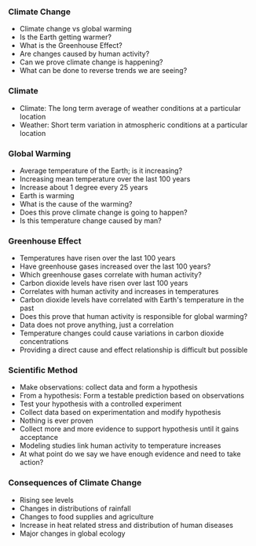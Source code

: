 ### Climate Change
- Climate change vs global warming
- Is the Earth getting warmer?
- What is the Greenhouse Effect?
- Are changes caused by human activity?
- Can we prove climate change is happening?
- What can be done to reverse trends we are seeing?
### Climate
- Climate: The long term average of weather conditions at a particular location
- Weather: Short term variation in atmospheric conditions at a particular location
### Global Warming
- Average temperature of the Earth; is it increasing?
- Increasing mean temperature over the last 100 years
- Increase about 1 degree every 25 years
- Earth is warming
- What is the cause of the warming? 
- Does this prove climate change is going to happen?
- Is this temperature change caused by man?
### Greenhouse Effect
- Temperatures have risen over the last 100 years
- Have greenhouse gases increased over the last 100 years?
- Which greenhouse gases correlate with human activity?
- Carbon dioxide levels have risen over last 100 years
- Correlates with human activity and increases in temperatures
- Carbon dioxide levels have correlated with Earth's temperature in the past
- Does this prove that human activity is responsible for global warming?
- Data does not prove anything, just a correlation
- Temperature changes could cause variations in carbon dioxide concentrations
- Providing a direct cause and effect relationship is difficult but possible
### Scientific Method
- Make observations: collect data and form a hypothesis
- From a hypothesis: Form a testable prediction based on observations
- Test your hypothesis with a controlled experiment
- Collect data based on experimentation and modify hypothesis
- Nothing is ever proven
- Collect more and more evidence to support hypothesis until it gains acceptance
- Modeling studies link human activity to temperature increases
- At what point do we say we have enough evidence and need to take action?
### Consequences of Climate Change
- Rising see levels
- Changes in distributions of rainfall
- Changes to food supplies and agriculture
- Increase in heat related stress and distribution of human diseases
- Major changes in global ecology
